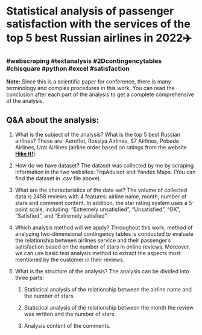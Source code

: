 # Statistical analysis of passenger satisfaction with the services of the top 5 best Russian airlines in 2022✈️

### #webscraping #textanalysis #2Dcontingencytables #chisquare #python #excel #satisfaction
**Note:** Since this is a scientific paper for conference, there is many terminology and complex procedures in this work. You can read the conclusion after each part of the analysis to get a complete comprehensive of the analysis.

## Q&A about the analysis: 
1. What is the subject of the analysis? What is the top 5 best Russian airlines? These are: Aeroflot, Rossiya Airlines, S7 Airlines, Pobeda Airlines, Ural Airlines (airline order based on ratings from the website **[Hike It!](https://hikeit.ru/news/best-airlines)**).
2. How do we have dataset? The dataset was collected by me by scraping information in the two websites: TripAdvisor and Yandex Maps. (You can find the dataset in .csv file above).
3. What are the characteristics of the data set? The volume of collected data is 2458 reviews with 4 features: airline name, month, number of stars and comment content. In addition, the star rating system uses a 5-point scale, including: “Extremely unsatisfied”, “Unsatisfied”, “OK”, “Satisfied”, and “Extremely satisfied”.
4. Which analysis method will we apply? Throughout this work, method of analyzing two-dimensional contingency tables is conducted to evaluate the relationship between airlines service and their passenger’s satisfaction based on the number of stars in online reviews. Moreover, we can use basic test analysis method to extract the aspects most mentioned by the customer in their reviews.
5. What is the structure of the analysis? The analysis can be divided into three parts:
    
    1. Statistical analysis of the relationship between the airline name and the number of stars.
    
    2. Statistical analysis of the relationship between the month the review was written and the number of stars.
    
    3. Analysis content of the comments.
